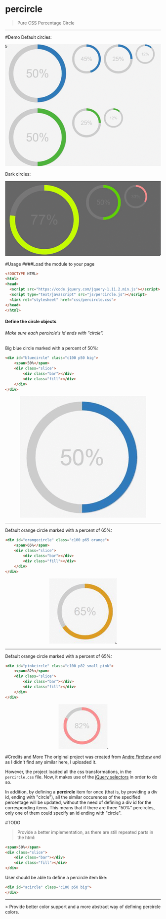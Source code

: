 # percircle
> Pure CSS Percentage Circle
<hr>
#Demo
Default circles:
<p align="center">
  <img  src="_img/sample_light.gif" alt="Sample circles" />
</p>

Dark circles:
<p align="center">
  <img  src="_img/sample_dark.gif" alt="Dark circles" />
</p>

#Usage
####Load the module to your page
```html
<!DOCTYPE HTML>
<html>
<head>
  <script src="https://code.jquery.com/jquery-1.11.2.min.js"></script>
  <script type="text/javascript" src="js/percircle.js"></script>
  <link rel="stylesheet" href="css/percircle.css">
</head>
</html>
```

#### Define the circle objects
###### Make sure each percircle's id ends with "circle".
Big blue circle marked with a percent of 50%:
```html
<div id="bluecircle" class="c100 p50 big">
    <span>50%</span>
    <div class="slice">
        <div class="bar"></div>
        <div class="fill"></div>
    </div>
</div>
```
<p align="center">
  <img  src="_img/big_blue_50.gif" alt="Big blue circle" />
</p>
<hr>

Default orange circle marked with a percent of 65%:
```html
<div id="orangecircle" class="c100 p65 orange">
    <span>65%</span>
    <div class="slice">
        <div class="bar"></div>
        <div class="fill"></div>
    </div>
</div>
```
<p align="center">
  <img  src="_img/default_orange_65.gif" alt="Default orange circle" />
</p>
<hr>

Default orange circle marked with a percent of 65%:
```html
<div id="pinkcircle" class="c100 p82 small pink">
    <span>82%</span>
    <div class="slice">
        <div class="bar"></div>
        <div class="fill"></div>
    </div>
</div>
```

<p align="center">
  <img  src="_img/small_pink_82.gif" alt="Small pink circle" />
</p>


#Credits and More
The original project was created from <a href="http://circle.firchow.net/" target="_blank">Andre Firchow</a> and as I didn't find any similar here, I uploaded it.

However, the project loaded all the css transformations, in the <code>percircle.css</code> file. Now, it makes use of the <a href="https://api.jquery.com/category/selectors/" target="_blank">jQuery selectors</a> in order to do so.

In addition, by defining a <b>percircle</b> item for once (that is, by providing a div id, ending with "circle"), all the similar occurences of the specified percentage will be updated, without the need of defining a div id for the corresponding items. This means that if there are three "50%" percircles, only one of them could specify an id ending with "circle".

#TODO
> Provide a better implementation, as there are still repeated parts in the html:
```html
<span>50%</span>
<div class="slice">
    <div class="bar"></div>
    <div class="fill"></div>
</div>
```
User should be able to define a percircle item like:
```html
<div id="acircle" class="c100 p50 big">
</div>
```
<hr/>
> Provide better color support and a more abstract way of defining percircle colors.
